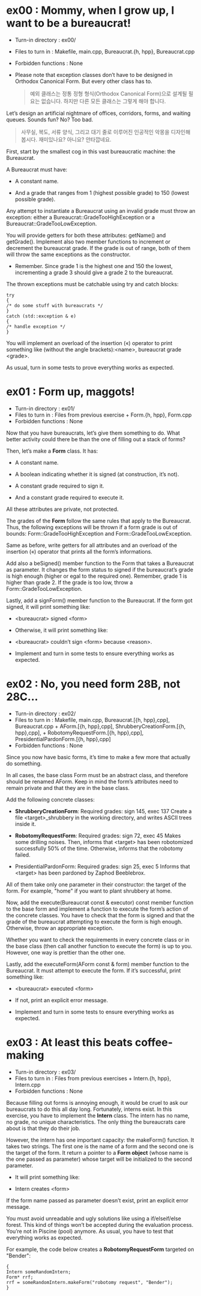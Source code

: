 # ex00 : Mommy, when I grow up, I want to be a bureaucrat!

* Turn-in directory : ex00/
* Files to turn in : Makefile, main.cpp, Bureaucrat.{h, hpp}, Bureaucrat.cpp
* Forbidden functions : None

* Please note that exception classes don’t have to be designed in Orthodox Canonical Form. But every other class has to.
  > 예외 클래스는 정통 정형 형식(Orthodox Canonical Form)으로 설계될 필요는 없습니다. 하지만 다른 모든 클래스는 그렇게 해야 합니다.

Let’s design an artificial nightmare of offices, corridors, forms, and waiting queues.
Sounds fun? No? Too bad.
>사무실, 복도, 서류 양식, 그리고 대기 줄로 이루어진 인공적인 악몽을 디자인해 봅시다.
재미있나요? 아니요? 안타깝네요.

First, start by the smallest cog in this vast bureaucratic machine: the Bureaucrat.
>

A Bureaucrat must have:
>

* A constant name.
  >

* And a grade that ranges from 1 (highest possible grade) to 150 (lowest possible grade).
  >

Any attempt to instantiate a Bureaucrat using an invalid grade must throw an exception: either a Bureaucrat::GradeTooHighException or a Bureaucrat::GradeTooLowException.
>

You will provide getters for both these attributes: getName() and getGrade(). Implement also two member functions to increment or decrement the bureaucrat grade. If
the grade is out of range, both of them will throw the same exceptions as the constructor.
>

* Remember. Since grade 1 is the highest one and 150 the lowest, incrementing a grade 3 should give a grade 2 to the bureaucrat.
  >

The thrown exceptions must be catchable using try and catch blocks:
>

```
try
{
/* do some stuff with bureaucrats */
}
catch (std::exception & e)
{
/* handle exception */
}
```

You will implement an overload of the insertion («) operator to print something like
(without the angle brackets):\<name\>, bureaucrat grade \<grade\>.
>

As usual, turn in some tests to prove everything works as expected.
>

# ex01 : Form up, maggots!

* Turn-in directory : ex01/
* Files to turn in : Files from previous exercise + Form.{h, hpp}, Form.cpp
* Forbidden functions : None

Now that you have bureaucrats, let’s give them something to do. What better activity
could there be than the one of filling out a stack of forms?
>

Then, let’s make a __Form__ class. It has:
>

* A constant name.
  >
* A boolean indicating whether it is signed (at construction, it’s not).
  >
* A constant grade required to sign it.
  >
* And a constant grade required to execute it.
  >

All these attributes are private, not protected.
>

The grades of the __Form__ follow the same rules that apply to the Bureaucrat. Thus,
the following exceptions will be thrown if a form grade is out of bounds:
Form::GradeTooHighException and Form::GradeTooLowException.
>

Same as before, write getters for all attributes and an overload of the insertion («)
operator that prints all the form’s informations.
>

Add also a beSigned() member function to the Form that takes a Bureaucrat as
parameter. It changes the form status to signed if the bureaucrat’s grade is high enough
(higher or egal to the required one). Remember, grade 1 is higher than grade 2.
If the grade is too low, throw a Form::GradeTooLowException.
>

Lastly, add a signForm() member function to the Bureaucrat. If the form got signed,
it will print something like:
>

* \<bureaucrat\> signed \<form\>
  >
* Otherwise, it will print something like:
  >
* \<bureaucrat\> couldn’t sign \<form\> because \<reason\>.
  >
* Implement and turn in some tests to ensure everything works as expected.
  >

# ex02 : No, you need form 28B, not 28C...

* Turn-in directory : ex02/
* Files to turn in : Makefile, main.cpp, Bureaucrat.[{h, hpp},cpp],
Bureaucrat.cpp + AForm.[{h, hpp},cpp], ShrubberyCreationForm.[{h, hpp},cpp], +
RobotomyRequestForm.[{h, hpp},cpp], PresidentialPardonForm.[{h, hpp},cpp]
* Forbidden functions : None

Since you now have basic forms, it’s time to make a few more that actually do something.
>

In all cases, the base class Form must be an abstract class, and therefore should be
renamed AForm. Keep in mind the form’s attributes need to remain private and that
they are in the base class.
>

Add the following concrete classes:
>

* __ShrubberyCreationForm__: Required grades: sign 145, exec 137
Create a file \<target\>_shrubbery in the working directory, and writes ASCII trees
inside it.
  >

* __RobotomyRequestForm__: Required grades: sign 72, exec 45
Makes some drilling noises. Then, informs that \<target\> has been robotomized
successfully 50% of the time. Otherwise, informs that the robotomy failed.
  >

* PresidentialPardonForm: Required grades: sign 25, exec 5
Informs that \<target\> has been pardoned by Zaphod Beeblebrox.
  >

All of them take only one parameter in their constructor: the target of the form. For
example, "home" if you want to plant shrubbery at home.
>

Now, add the execute(Bureaucrat const & executor) const member function to
the base form and implement a function to execute the form’s action of the concrete
classes. You have to check that the form is signed and that the grade of the bureaucrat
attempting to execute the form is high enough. Otherwise, throw an appropriate exception.
>

Whether you want to check the requirements in every concrete class or in the base
class (then call another function to execute the form) is up to you. However, one way is
prettier than the other one.
>

Lastly, add the executeForm(AForm const & form) member function to the Bureaucrat. It must attempt to execute the form. If it’s successful, print something like:
>

* \<bureaucrat\> executed \<form\>
  >

* If not, print an explicit error message.
  >

* Implement and turn in some tests to ensure everything works as expected.
  >

# ex03 : At least this beats coffee-making

* Turn-in directory : ex03/
* Files to turn in : Files from previous exercises + Intern.{h, hpp}, Intern.cpp
* Forbidden functions : None

Because filling out forms is annoying enough, it would be cruel to ask our bureaucrats
to do this all day long. Fortunately, interns exist. In this exercise, you have to implement
the __Intern__ class. The intern has no name, no grade, no unique characteristics. The only
thing the bureaucrats care about is that they do their job.
>

However, the intern has one important capacity: the makeForm() function. It takes
two strings. The first one is the name of a form and the second one is the target of the
form. It return a pointer to a __Form object__ (whose name is the one passed as parameter)
whose target will be initialized to the second parameter.
>

* It will print something like:
  >

* Intern creates \<form\>
  >

If the form name passed as parameter doesn’t exist, print an explicit error message.
>

You must avoid unreadable and ugly solutions like using a if/elseif/else forest. This
kind of things won’t be accepted during the evaluation process. You’re not in Piscine
(pool) anymore. As usual, you have to test that everything works as expected.
>

For example, the code below creates a __RobotomyRequestForm__ targeted on "Bender":
>

```
{
Intern someRandomIntern;
Form* rrf;
rrf = someRandomIntern.makeForm("robotomy request", "Bender");
}
```



